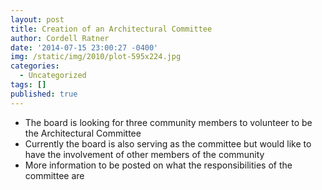 ```yaml
---
layout: post
title: Creation of an Architectural Committee
author: Cordell Ratner
date: '2014-07-15 23:00:27 -0400'
img: /static/img/2010/plot-595x224.jpg
categories:
  - Uncategorized
tags: []
published: true
---
```

* The board is looking for three community members to volunteer to be the Architectural Committee
* Currently the board is also serving as the committee but would like to have the involvement of other members of the community
* More information to be posted on what the responsibilities of the committee are
